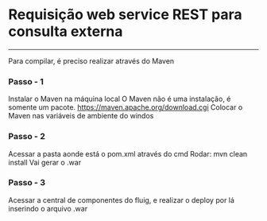 # Requisição web service REST para consulta externa
---


Para compilar, é preciso realizar através do Maven
### Passo - 1
Instalar o Maven na máquina local
O Maven não é uma instalação, é somente um pacote.
https://maven.apache.org/download.cgi
Colocar o Maven nas variáveis de ambiente do windos


### Passo - 2
Acessar a pasta aonde está o pom.xml através do cmd
Rodar: mvn clean install
Vai gerar o .war

### Passo - 3
Acessar a central de componentes do fluig, e realizar o deploy por lá inserindo o arquivo .war




